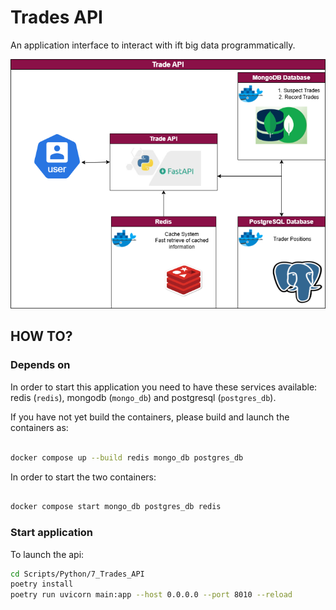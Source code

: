 # Trades API

An application interface to interact with ift big data programmatically.

<p align="center">
    <a href=""><img src="../../../assets/img/api_trader.png" alt="BigData-IFT"></a>
</p>


## HOW TO?

### Depends on

In order to start this application you need to have these services available: redis (`redis`), mongodb (`mongo_db`) and postgresql (`postgres_db`).

If you have not yet build the containers, please build and launch the containers as:

```bash

docker compose up --build redis mongo_db postgres_db

```

In order to start the two containers:

```bash

docker compose start mongo_db postgres_db redis

```

### Start application

To launch the api:

```bash
cd Scripts/Python/7_Trades_API
poetry install
poetry run uvicorn main:app --host 0.0.0.0 --port 8010 --reload

```